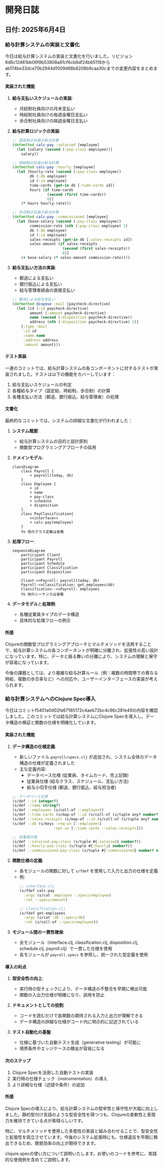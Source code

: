 # 開発日誌

## 日付: 2025年6月4日

### 給与計算システムの実装と文書化

今日は給与計算システムの実装と文書化を行いました。リビジョン6d6c12461bb06f8b53808a81cf6cb8df24b65118からab174be33dce70b2944d1009d68b8208b9caa30cまでの変更内容をまとめます。

#### 実装された機能

1. **給与支払いスケジュールの実装**:
   - 月給制社員向けの月末支払い
   - 時給制社員向けの毎週金曜日支払い
   - 歩合制社員向けの隔週金曜日支払い

2. **給与計算ロジックの実装**:
   ```clojure
   ;; 固定給の社員の給与計算
   (defmethod calc-pay :salaried [employee]
     (let [salary (second (:pay-class employee))]
       salary))

   ;; 時給制の社員の給与計算
   (defmethod calc-pay :hourly [employee]
     (let [hourly-rate (second (:pay-class employee))
           db (:db employee)
           id (:id employee)
           time-cards (get-in db [:time-cards id])
           hours (if time-cards
                   (second (first time-cards))
                   0)]
       (* hours hourly-rate)))

   ;; 歩合制の社員の給与計算
   (defmethod calc-pay :commissioned [employee]
     (let [base-salary (second (:pay-class employee))
           commission-rate (nth (:pay-class employee) 2)
           db (:db employee)
           id (:id employee)
           sales-receipts (get-in db [:sales-receipts id])
           sales-amount (if sales-receipts
                          (second (first sales-receipts))
                          0)]
       (+ base-salary (* sales-amount commission-rate))))
   ```

3. **給与支払い方法の実装**:
   - 郵送による支払い
   - 銀行振込による支払い
   - 給与管理者経由の直接支払い

   ```clojure
   ;; 郵送による給与支払い
   (defmethod dispose :mail [paycheck-directive]
     (let [id (:id paycheck-directive)
           amount (:amount paycheck-directive)
           name (second (:disposition paycheck-directive))
           address (nth (:disposition paycheck-directive) 2)]
       {:type :mail
        :id id
        :name name
        :address address
        :amount amount}))
   ```

#### テスト実装

一連のコミットでは、給与計算システムの各コンポーネントに対するテストが実装されました。テストは以下の機能をカバーしています：

1. 給与支払いスケジュールの判定
2. 各種給与タイプ（固定給、時給制、歩合制）の計算
3. 各種支払い方法（郵送、銀行振込、給与管理者）の処理

#### 文書化

最終的なコミットでは、システムの詳細な文書化が行われました：

1. **システム概要**:
   - 給与計算システムの目的と設計原則
   - 関数型プログラミングアプローチの採用

2. **ドメインモデル**:
   ```mermaid
   classDiagram
       class Payroll {
           + payroll(today, db)
       }
       class Employee {
           + id
           + name
           + pay-class
           + schedule
           + disposition
       }
       class PayClassification{
           <<interface>>
           + calc-pay(employee)
       }
       %% 他のクラス定義は省略
   ```

3. **処理フロー**:
   ```mermaid
   sequenceDiagram
       participant Client
       participant Payroll
       participant Schedule
       participant Classification
       participant Disposition

       Client->>Payroll: payroll(today, db)
       Payroll->>Classification: get_employees(db)
       Classification-->>Payroll: employees
       %% 他のシーケンスは省略
   ```

4. **データモデル**と**処理例**:
   - 各種従業員タイプのデータ構造
   - 具体的な処理フローの例示

#### 所感

Clojureの関数型プログラミングアプローチとマルチメソッドを活用することで、給与計算システムの各コンポーネントが明確に分離され、拡張性の高い設計になっています。特に、データと振る舞いの分離により、システムの理解と保守が容易になっています。

今後の課題としては、より複雑な給与計算ルール（例：複数の時間帯での異なる時給、複数の歩合率など）への対応や、ユーザーインターフェースの実装が考えられます。

### 給与計算システムへのClojure Spec導入

今日はコミットf5401a0d02fa67180172c4aeb72bc4c96c281e49の内容を確認しました。このコミットでは給与計算システムにClojure Specを導入し、データ構造の検証と関数の仕様を明確化しています。

#### 実装された機能

1. **データ構造の仕様定義**:
   - 新しいファイル `payroll/specs.clj` が追加され、システム全体のデータ構造の仕様が定義されました
   - 主な定義内容:
      - データベース仕様 (従業員、タイムカード、売上記録)
      - 従業員仕様 (給与クラス、スケジュール、支払い方法)
      - 給与小切手仕様 (郵送、銀行振込、給与担当者)

   ```clojure
   ;; データベース仕様
   (s/def ::id integer?)
   (s/def ::name string?)
   (s/def ::employees (s/coll-of ::employee))
   (s/def ::time-cards (s/map-of ::id (s/coll-of (s/tuple any? number?))))
   (s/def ::sales-receipts (s/map-of ::id (s/coll-of (s/tuple any? number?))))
   (s/def ::db (s/keys :req-un [::employees]
                      :opt-un [::time-cards ::sales-receipts]))

   ;; 従業員仕様
   (s/def ::salaried-pay-class (s/tuple #{:salaried} number?))
   (s/def ::hourly-pay-class (s/tuple #{:hourly} number?))
   (s/def ::commissioned-pay-class (s/tuple #{:commissioned} number? number?))
   ```

2. **関数仕様の定義**:
   - 各モジュールの関数に対して `s/fdef` を使用して入力と出力の仕様を定義
   - 例:
     ```clojure
     ;; interface.clj
     (s/fdef calc-pay
       :args (s/cat :employee ::specs/employee)
       :ret ::specs/amount)

     ;; classification.clj
     (s/fdef get-employees
       :args (s/cat :db ::specs/db)
       :ret (s/coll-of ::specs/employee))
     ```

3. **モジュール間の一貫性確保**:
   - 全モジュール（interface.clj, classification.clj, disposition.clj, schedule.clj, payroll.clj）で一貫した仕様を使用
   - 各モジュールが `payroll.specs` を参照し、統一された型定義を使用

#### 導入の利点

1. **型安全性の向上**:
   - 実行時の型チェックにより、データ構造の不整合を早期に検出可能
   - 関数の入出力仕様が明確になり、誤用を防止

2. **ドキュメントとしての役割**:
   - コードを読むだけで各関数の期待される入力と出力が理解できる
   - データ構造の詳細な仕様がコード内に明示的に記述されている

3. **テスト自動化の基盤**:
   - 仕様に基づいた自動テスト生成（generative testing）が可能に
   - 境界条件やエッジケースの検出が容易になる

#### 次のステップ

1. Clojure Specを活用した自動テストの実装
2. 実行時の仕様チェック（instrumentation）の導入
3. より詳細な仕様（述語や条件）の追加

#### 所感

Clojure Specの導入により、給与計算システムの堅牢性と保守性が大幅に向上しました。静的型付け言語のような型安全性を得つつも、Clojureの柔軟性と表現力を維持できている点が素晴らしいです。

特に、マルチメソッドを使用した多態性の実装と組み合わせることで、型安全性と拡張性を両立させています。今後のシステム拡張時にも、仕様違反を早期に検出できるため、開発効率の向上が期待できます。

clojure.specの使い方について説明いたします。お使いのコードを参考に、実践的な使用例を含めてご説明します。

